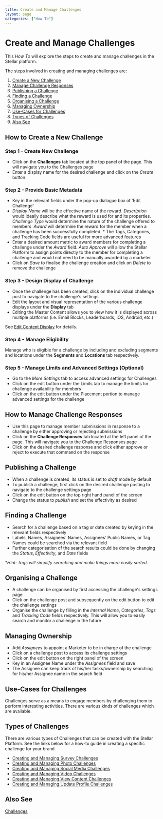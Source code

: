 ```yaml
---
title: Create and Manage Challenges
layout: page
categories: ["How To"]
---
```

# Create and Manage Challenges

This *How To* will explore the steps to create and manage challenges in the Stellar platform. 

The steps involved in creating and managing challenges are:

1. [Create a New Challenge](#newchallenge)
2. [Manage Challenge Responses](#response)
3. [Publishing a Challenge](#publish)
4. [Finding a Challenge](#find)
5. [Organising a Challenge](#organise)
6. [Managing Ownership](#owner)
7. [Use-Cases for Challenges](#use)
8. [Types of Challenges](#type)
9. [Also See](#also)

## <a name="newchallenge"></a>How to Create a New Challenge
### Step 1 - Create New Challenge
* Click on the **Challenges** tab located at the top panel of the page. This will navigate you to the Challenges page
* Enter a display name for the desired challenge and click on the *Create* button

### Step 2 - Provide Basic Metadata
* Key in the relevant fields under the pop-up dialogue box of 'Edit Challenge'
* *Display Name* will be the effective name of the reward. *Description* would ideally describe what the reward is used for and its properties. *Challenge Type* would determine the nature of the challenge offered to members. *Award* will determine the reward for the member when a challenge has been successfully completed. * The Tags, Categories, and Tracking Code fields are useful for more advanced features
* Enter a desired amount metric to award members for completing a challenge under the *Award* field. *Auto Approve* will allow the Stellar Platform to assign points directly to the member for completing a challenge and would not need to be manually awarded by a marketer
* Click on *Save* to finalise the challenge creation and click on *Delete* to remove the challenge

### Step 3 - Design Display of Challenge
* Once the challenge has been created, click on the individual challenge post to navigate to the challenge's settings
* Edit the layout and visual representation of the various challenge displays under the **Display** tab
* Editing the Master Content allows you to view how it is displayed across multiple platforms (i.e. Email Blocks, Leaderboards, iOS, Android, etc.)

See [Edit Content Display](./../content_editor) for details.

### Step 4 - Manage Eligibility
Manage who is eligible for a challenge by including and excluding segments and locations under the **Segments** and **Locations** tab respectively.

### Step 5 - Manage Limits and Advanced Settings (Optional)
* Go to the *More Settings* tab to access advanced settings for Challenges 
* Click on the edit button under the Limits tab to manage the limits for challenge availability for members
* Click on the edit button under the Placement portion to manage advanced settings for the challenge


## <a name="response"></a>How to Manage Challenge Responses 
* Use this page to manage member submissions in response to a challenge by either approving or rejecting submissions
* Click on the **Challenge Responses** tab located at the left panel of the page. This will navigate you to the Challenge Responses page
* Click on the desired challenge response and click either approve or reject to execute that command on the response


## <a name="publish"></a>Publishing a Challenge
* When a challenge is created, its status is set to *draft* mode by default
* To publish a challenge, first click on the desired challenge posting to navigate to the challenge settings page
* Click on the edit button on the top right hand panel of the screen
* Change the status to *publish* and set the effectivity as desired


## <a name="find"></a>Finding a Challenge
* Search for a challenge based on a tag or date created by keying in the relevant fields respectively
* Labels, Names, Assignees' Names, Assignees' Public Names, or Tag Names could be searched via the relevant field
* Further categorisation of the search results could be done by changing the *Status*, *Effectivity*, and *Date* fields 

**Hint: Tags will simplify searching and make things more easily sorted.*

## <a name="organise"></a>Organising a Challenge
* A challenge can be organised by first accessing the challenge's settings page
* Click on the challenge post and subsequently on the edit button to edit the challenge settings
* Organise the challenge by filling in the *Internal Name*, *Categories*, *Tags* and *Tracking Code* fields respectively. This will allow you to easily search and monitor a challenge in the future


## <a name="owner"></a>Managing Ownership
* Add *Assignees* to appoint a Marketer to be in charge of the challenge
* Click on a challenge post to access its challenge settings
* Click on the edit button on the right panel of the screen 
* Key in an Assignee Name under the *Assignees* field and save
* The Assignee can keep track of his/her tasks/ownership by searching for his/her Assignee name in the search field


## <a name="use"></a>Use-Cases for Challenges
Challenges serve as a means to engage members by challenging them to perform interesting activities. There are various kinds of challenges which are available. 

## <a name="type"></a>Types of Challenges
There are various types of Challenges that can be created with the Stellar Platform. See the links below for a how-to guide in creating a specific challenge for your brand.

* [Creating and Managing Survey Challenges](./../survey_challenge)
* [Creating and Managing Photo Challenges](./../photo_challenge)
* [Creating and Managing Social Media Challenges](./../socialmedia_challenge)
* [Creating and Managing Video Challenges](./../video_challenge)
* [Creating and Managing View Content Challenges](./../view_content)
* [Creating and Managing Update Profile Challenges](./../update_profile)


## <a name="also"></a>Also See
[Challenges](./../../concepts/challenges)
